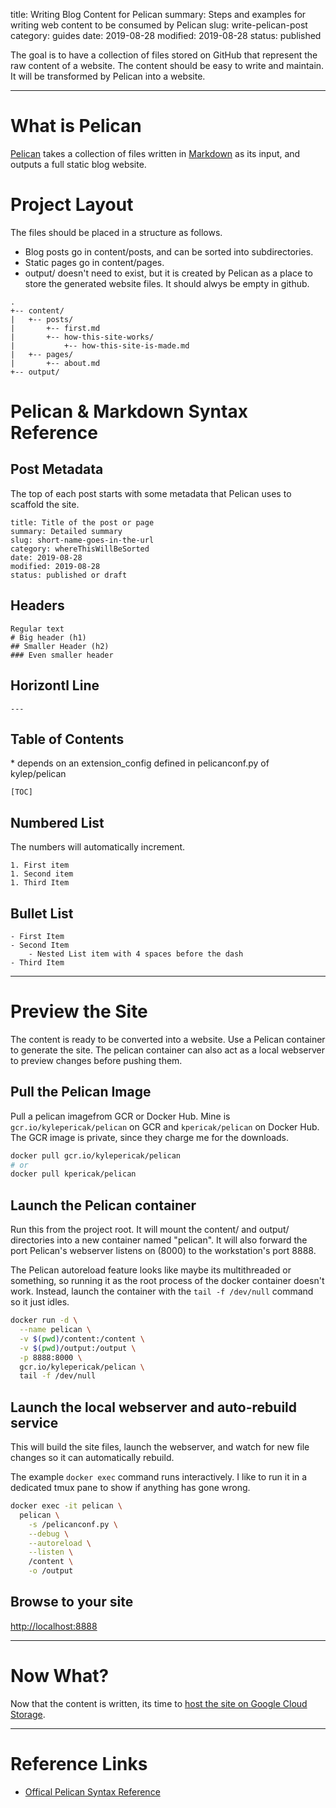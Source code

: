 title: Writing Blog Content for Pelican
summary: Steps and examples for writing web content to be consumed by Pelican
slug: write-pelican-post
category: guides
date: 2019-08-28
modified: 2019-08-28
status: published


The goal is to have a collection of files stored on GitHub that represent the
raw content of a website. The content should be easy to write and maintain. It
will be transformed by Pelican into a website.

---

# What is Pelican
[Pelican](https://github.com/getpelican/pelican) takes a collection of files
written in [Markdown](https://en.wikipedia.org/wiki/Markdown) as its input, and
outputs a full static blog website.


# Project Layout
The files should be placed in a structure as follows.

- Blog posts go in content/posts, and can be sorted into subdirectories.
- Static pages go in content/pages.
- output/ doesn't need to exist, but it is created by Pelican as a place to
  store the generated website files. It should alwys be empty in github.
```text
.
+-- content/
|   +-- posts/
|       +-- first.md
|       +-- how-this-site-works/
|           +-- how-this-site-is-made.md
|   +-- pages/
|       +-- about.md
+-- output/
```

# Pelican & Markdown Syntax Reference
## Post Metadata
The top of each post starts with some metadata that Pelican uses to scaffold
the site.
```text
title: Title of the post or page
summary: Detailed summary
slug: short-name-goes-in-the-url
category: whereThisWillBeSorted
date: 2019-08-28
modified: 2019-08-28
status: published or draft
```

## Headers
```text
Regular text
# Big header (h1)
## Smaller Header (h2)
### Even smaller header
```

## Horizontl Line
```text
---
```

## Table of Contents
\* depends on an extension\_config defined in pelicanconf.py of kylep/pelican
```text
[TOC]
```

## Numbered List
The numbers will automatically increment.
```test
1. First item
1. Second item
1. Third Item
```

## Bullet List
```text
- First Item
- Second Item
    - Nested List item with 4 spaces before the dash
- Third Item
```
---


# Preview the Site
The content is ready to be converted into a website. Use a Pelican container to
generate the site. The pelican container can also act as a local webserver to
preview changes before pushing them.

## Pull the Pelican Image
Pull a pelican imagefrom GCR or Docker Hub.
Mine is `gcr.io/kylepericak/pelican` on GCR and `kpericak/pelican` on Docker
Hub. The GCR image is private, since they charge me for the downloads.

```bash
docker pull gcr.io/kylepericak/pelican
# or
docker pull kpericak/pelican
```

## Launch the Pelican container
Run this from the project root. It will mount the content/ and output/
directories into a new container named "pelican". It will also forward the
port Pelican's webserver listens on (8000) to the workstation's port 8888.

The Pelican autoreload feature looks like maybe its multithreaded or something,
so running it as the root process of the docker container doesn't work.
Instead, launch the container with the `tail -f /dev/null` command so it just
idles.

```bash
docker run -d \
  --name pelican \
  -v $(pwd)/content:/content \
  -v $(pwd)/output:/output \
  -p 8888:8000 \
  gcr.io/kylepericak/pelican \
  tail -f /dev/null
```

## Launch the local webserver and auto-rebuild service
This will build the site files, launch the webserver, and watch for new
file changes so it can automatically rebuild.

The example `docker exec` command runs interactively. I like to run it in a
 dedicated tmux pane to show if anything has gone wrong.

```bash
docker exec -it pelican \
  pelican \
    -s /pelicanconf.py \
    --debug \
    --autoreload \
    --listen \
    /content \
    -o /output
```

## Browse to your site

[http://localhost:8888](http://localhost:8888)


---


# Now What?
Now that the content is written, its time to
[host the site on Google Cloud Storage](/gcs-static-website.html).


---


# Reference Links
- [Offical Pelican Syntax Reference](http://docs.getpelican.com/en/3.6.3/content.html)
